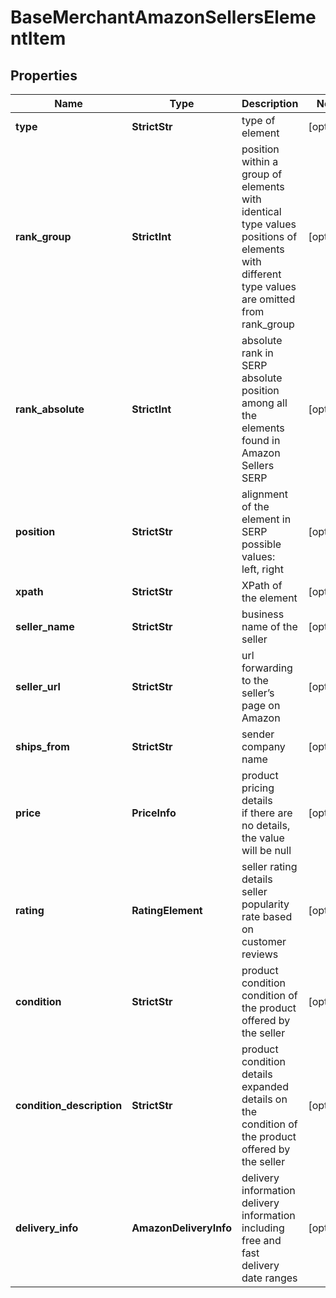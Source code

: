 # BaseMerchantAmazonSellersElementItem


## Properties

| Name | Type | Description | Notes |
|------------ | ------------- | ------------- | -------------|
**type** | **StrictStr** | type of element |[optional]|
**rank_group** | **StrictInt** | position within a group of elements with identical type values<br>positions of elements with different type values are omitted from rank_group |[optional]|
**rank_absolute** | **StrictInt** | absolute rank in SERP<br>absolute position among all the elements found in Amazon Sellers SERP |[optional]|
**position** | **StrictStr** | alignment of the element in SERP<br>possible values:<br>left, right |[optional]|
**xpath** | **StrictStr** | XPath of the element |[optional]|
**seller_name** | **StrictStr** | business name of the seller |[optional]|
**seller_url** | **StrictStr** | url forwarding to the seller’s page on Amazon |[optional]|
**ships_from** | **StrictStr** | sender company name |[optional]|
**price** | **PriceInfo** | product pricing details<br>if there are no details, the value will be null |[optional]|
**rating** | **RatingElement** | seller rating details<br>seller popularity rate based on customer reviews |[optional]|
**condition** | **StrictStr** | product condition<br>condition of the product offered by the seller |[optional]|
**condition_description** | **StrictStr** | product condition details<br>expanded details on the condition of the product offered by the seller |[optional]|
**delivery_info** | **AmazonDeliveryInfo** | delivery information<br>delivery information including free and fast delivery date ranges |[optional]|